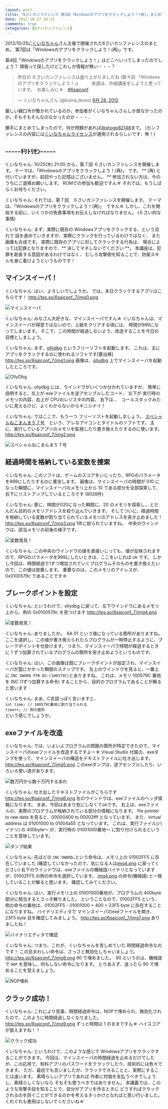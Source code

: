 ```yaml
---
layout: post
title: "6さいカンファレンス 第5回「Windowsのアプリをクラックしよう！(再)」まとめ"
date: 2012-10-27 18:21
comments: true
categories: [6さいカンファレンス]
---
```


2012/10/25に[くいなちゃん](https://twitter.com/kuina_tesso)さん主催で開催された6さいカンファレンスのまとめ。
第7回は「Windowsのアプリをクラックしよう！(再)」です。

第4回「Windowsのアプリをクラックしよう！」はどこへいってしまったのでしょう？
頑張って探したけどこれしか情報が無い・・・？

<blockquote class="twitter-tweet" lang="ja"><p>昨日の ６さいカンファレンスは盛り上がりましたね (第４回 「Windowsのアプリをクラックしよう！」)　　　来週は、作曲講座をしようと思っています。　お楽しみに☆　<a href="https://twitter.com/search/%236saiconf">#6saiconf</a></p>&mdash; くいなちゃんさん (@kuina_tesso) <a href="https://twitter.com/kuina_tesso/status/251553054753701888" data-datetime="2012-09-28T05:24:56+00:00">9月 28, 2012</a></blockquote>
<script src="//platform.twitter.com/widgets.js" charset="utf-8"></script>

厳しい緘口令が敷かれているのか，参加者がくいなちゃんさんしか居なかったのか，そもそもそんなのなかったのか・・・．

勝手にまとめてしまったので、何か問題があれば[@shogo82148](https://twitter.com/shogo82148)まで。
(カンファレンスの内容には[くいなちゃんライセンス](https://twitter.com/kuina_tesso/status/211885730174222336)が適用されるらしいです．怖！)


## -----ｷﾘﾄﾘｾﾝ-----

くいなちゃん: 10/25(木) 21:00 から、第７回 ６さいカンファレンスを開催します。
テーマは、「Windowsのアプリをクラックしよう！(再)」 です。
** (再) と付いていますが、前回やった記憶はございません。 **
参加されない方は、今のうちにご退場お願いします。
ROMでの参加も歓迎ですん☆
それでは、もうしばらくお待ちください。

くいなちゃん: それでは、第７回　６さいカンファレンスを開催します。
テーマは、「Windowsのアプリをクラックしよう！(再)」　ですん☆
しかし、これを開始する前に、いくつかの免責事項をお伝えしなければなりません。
(６さい的な事情)

くいなちゃん: まず、実際に既存の Windowsアプリをクラックする、という流れで
話を進めていきますが、実際にクラックを行っているわけではなく、
また画像も合成です。
実際に既存のアプリに対してクラックする行為は、
場合によっては犯罪となりますので、** 決してマネしないでください **。
本講座は、犯罪を助長する意図があるわけではなく、
むしろ攻撃側を知ることで、防衛スキルを身に着けようというものです！


## マインスイーパ！

くいなちゃん: はい、よろしいでしょうか。
では、本日クラックするアプリはこちらです！
<http://tes.so/6saiconf_7/img0.png>

![マインスイーパ](http://tes.so/6saiconf_7/img0.png)

くいなちゃん: みなさん大好きな、マインスイーパですん☆
くいなちゃんは、マインスイーパが得意ではないので、上級をクリアする頃には、
時間が999になってしまいます。
そこで、この時間が経過しないよう、改造することを今日の目標としましょう。

くいなちゃん: まず、[ollydbg][] というフリーソフトを起動します。
これは、主に アプリをクラックするのに使われるソフトです[要出典]
<http://tes.so/6saiconf_7/img1.png>
画像は、[ollydbg][] 上でマインスイーパを起動したところです。

![OllyDbg](http://tes.so/6saiconf_7/img1.png)

くいなちゃん: ollydbg には、ウインドウがいくつか分かれていますが、
簡単に説明すると、左上が exeファイルを逆アセンブルしたコード、
左下が 実行時のメモリの内容、右上が CPUのレジスタの内容、
右下は…　コールスタックみたいに見えるけど、よくわからないからキニシナイ！

くいなちゃん: ではここで、もう一つ フリーソフトを起動しましょう。
[スペシャルねこまんま５７号][]　という、アレなアイコンとタイトルのソフトです。
主に、実行しているアプリのメモリを監視したり書き換えたりするのに使います。
<http://tes.so/6saiconf_7/img2.png>

![スペシャルねこまんま５７号](http://tes.so/6saiconf_7/img2.png)


## 経過時間を格納している変数を捜索

くいなちゃん: このソフトは、ゲームのスコアをいじったり、RPGのパラメータを999にしたりするのに重宝します。
画像は、マインスイーパの時間が 010 になった瞬間に、マインスイーパのメモリ上から 10 である部分を全部探索して、右下にリストアップしているところです (8026件)

くいなちゃん: 更に、時間が020になった瞬間に、20 のメモリを探索し…
とだんだん目的のメモリアドレスを絞り込んでいきます。
そしてついに、経過時間を格納している変数が割り当てられているメモリのアドレスを突き止めました！
<http://tes.so/6saiconf_7/img3.png>
1件に絞られていますね。　中央のウインドウは、該当メモリの前後の様子です。

![変数発見！](http://tes.so/6saiconf_7/img3.png)

くいなちゃん: この中央のウインドウの値を直接いじっても、値が反映されますので、RPGのパラメータを999にしたいときは、ここをいじれば ok です。
しかし今回は、時間経過で1ずつ増加されていくプログラムそのものを書き換えたいので、この値は放置します。
重要なのは、このメモリのアドレスが、0x0100579c であることです☆


## ブレークポイントを設定

くいなちゃん: というわけで、ollydbg に戻って、左下ウインドウにあるメモリ上から、例の 0x0100579c を見つけます
<http://tes.so/6saiconf_7/img4.png>

![変数発見！](http://tes.so/6saiconf_7/img4.png)

くいなちゃん: ありましたか。　6A 01 という値になっている箇所がありますね。
ここを選択し、この値が書き換えられたらプログラムが一時停止するように、ブレークポイントを仕掛けます。
つまり、マインスイーパで時間が経過するときに 1 ずつ加算されているプログラムの箇所を突き止めようというものです。

くいなちゃん: はい、この画像は既にブレークポイントが設定され、マインスイーパが罠にかかった瞬間のスナップです。
左上のウインドウを見ると、一番上に `INC DWORD PTR DS:[100579C]`とありますね。
これは、メモリ 100579C 番地を INC (1ずつ加算する命令) することから、目的のプログラムであることが解ると思います

くいなちゃん: まあ、C言語っぽく言いますと、<br>
`int time; // 100579C番地に割り当てられる` <br>
`time++; // 例の箇所`<br>
という感じでしょうか。


## exeファイルを改造

くいなちゃん: では、いよいよプログラムの問題の箇所が特定できたので、マインスイーパのexeファイルを改造するですよー☆
Visual Studio 付属の、exeダンプを使って、マインスイーパの構造をテキストファイルに吐き出します。
<http://tes.so/6saiconf_7/img5.png>
このexeダンプは、逆アセンブルしたり、いろいろ使い道があります。

![数万円から数十万円するあれ](http://tes.so/6saiconf_7/img5.png)

くいなちゃん: 吐き出したテキストファイルがこちらです
<http://tes.so/6saiconf_7/img6.png>
左のウインドウは、exeファイルのヘッダ情報になります。
まあ、今回はあまり気にしなくてokです。
右上は、exeファイルの、実際のプログラムが格納されている部分の情報になります。 file pointer to raw data を見ると、00000400 to 00003fff となっています。
また、virtual address は 01001000 to 01004a55 となっています。
これは、実行ファイル(バイナリ) の 400byte～ が、実行時の 01001000番地～ に割り付けられるということを意味しています。

![ダンプ結果](http://tes.so/6saiconf_7/img6.png)

くいなちゃん: 先ほどの `INC DWORD…`という命令は、メモリ上の 01002FF5 に存在していました
(確認していなかったので、気になる人は[img4.png](http://tes.so/6saiconf_7/img4.png) に戻ってください)
右下のウインドウは、exeファイルの機械語バイナリとなっていますが、01002FF5 の例の命令を選択しています。
[img4.png](http://tes.so/6saiconf_7/img4.png) の命令(機械語) と一致していることが解ると思います。
確認してみてください。

くいなちゃん: はい、実行メモリ上の 01001000番地が、プログラムの 400byte部分に相当するとさっき解りました。
ということなので、01002FF5 という、例の命令の番地は、01002FF5 - 01001000 + 400 = 23F5 byte に存在することになりますね。
バイナリエディタで マインスイーパのexeファイルを開き、23F5 byte 目を確認してみましょう。
<http://tes.so/6saiconf_7/img7.png>
ありましたね！

![バイナリエディタで確認](http://tes.so/6saiconf_7/img7.png)

くいなちゃん: つまり、これが、くいなちゃんを苦しめていた 時間経過命令なのです！
この忌まわしい命令は、さっさと無効化しちゃいましょう。
<http://tes.so/6saiconf_7/img8.png>
90 で埋めました。　90 というのは、機械語で `NOP` を意味し、何もしない命令になります。
とりあえず、迷ったら 90 で埋めることを覚えましょう。

![NOP埋め](http://tes.so/6saiconf_7/img8.png)

## クラック成功！

くいなちゃん: これにより見事、時間経過命令は、NOPで埋められ、無効化されたので、このように時間経過しなくなりました。
<http://tes.so/6saiconf_7/img9.png>
ずっと時間は 1 のままですん☆
ハイスコアが狙えますね！！

![クラック成功](http://tes.so/6saiconf_7/img9.png)

くいなちゃん: というわけで、このような感じで Windowsアプリをクラックすることができます。
今回は、マインスイーパの時間経過を止めるだけでしたが、この応用で、有料アプリのパスワードをクラックしたり、技術的には色々できます。
ただ、最初でも言いましたが、クラックできることと、実際にすることは違います。
素晴らしいアプリであれば 作者に対価を支払うべきでしょうし、素晴らしくないなら そもそも使うべきではありません。
本講義では、このような攻撃手段を知ることで、自分がアプリを作るときに どうすればクラックされるのを防ぐことができるのかを考えるきっかけとなればと思い行いました。
くれぐれも悪用はしないでくださいね☆

[ollydbg]: http://www.ollydbg.de/
[スペシャルねこまんま５７号]: http://www.vector.co.jp/soft/win95/hardware/se254476.html
